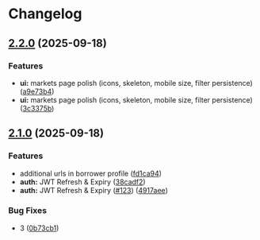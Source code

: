 # Changelog

## [2.2.0](https://github.com/wildcat-finance/wildcat-app-v2/compare/v2.1.0...v2.2.0) (2025-09-18)


### Features

* **ui:** markets page polish (icons, skeleton, mobile size, filter persistence) ([a9e73b4](https://github.com/wildcat-finance/wildcat-app-v2/commit/a9e73b4bf758d5f5c22c08d55a678991f066439d))
* **ui:** markets page polish (icons, skeleton, mobile size, filter persistence) ([3c3375b](https://github.com/wildcat-finance/wildcat-app-v2/commit/3c3375bf3b31fca6fe4fad5baceba6541ca7e36d))

## [2.1.0](https://github.com/wildcat-finance/wildcat-app-v2/compare/v2.0.0...v2.1.0) (2025-09-18)


### Features

* additional urls in borrower profile ([fd1ca94](https://github.com/wildcat-finance/wildcat-app-v2/commit/fd1ca9419aedb16a5a686edb0f745fffc79ab43f))
* **auth:** JWT Refresh & Expiry ([38cadf2](https://github.com/wildcat-finance/wildcat-app-v2/commit/38cadf29a29f81592f65e4aa1e07833da7dfcc53))
* **auth:** JWT Refresh & Expiry ([#123](https://github.com/wildcat-finance/wildcat-app-v2/issues/123)) ([4917aee](https://github.com/wildcat-finance/wildcat-app-v2/commit/4917aee203a8d89cc15ac85e5b8566c4d9865104))


### Bug Fixes

* 3 ([0b73cb1](https://github.com/wildcat-finance/wildcat-app-v2/commit/0b73cb17674295f82c5b544094b1fa91b9e971aa))
